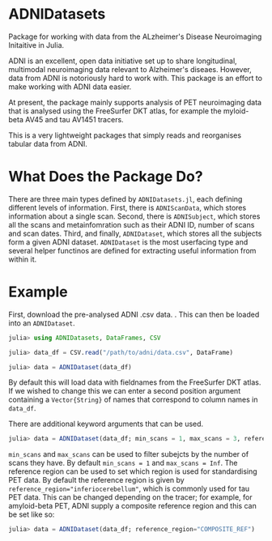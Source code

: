 # ADNIDatasets

Package for working with data from the ALzheimer's Disease Neuroimaging Initaitive in Julia. 

ADNI is an excellent, open data initiative set up to share longitudinal, multimodal neuroimaging data relevant to Alzheimer's diseaes. However, data from ADNI is notoriously hard to work with. This package is an effort to make working with ADNI data easier. 

At present, the package mainly supports analysis of PET neuroimaging data that is analysed using the FreeSurfer DKT atlas, for example the myloid-beta AV45 and tau AV1451 tracers. 

This is a very lightweight packages that simply reads and reorganises tabular data from ADNI. 

# What Does the Package Do? 

There are three main types defined by `ADNIDatasets.jl`, each defining different levels of information. First, there is `ADNIScanData`, which stores information about a single scan. Second, there is `ADNISubject`, which stores all the scans and metainfomration such as their ADNI ID, number of scans and scan dates. Third, and finally, `ADNIDataset`, which stores all the subjects form a given ADNI dataset. `ADNIDataset` is the most userfacing type and several helper functinos are defined for extracting useful information from within it. 

# Example

First, download the pre-analysed ADNI .csv data. . This can then be loaded into an `ADNIDataset`. 

```julia
julia> using ADNIDatasets, DataFrames, CSV

julia> data_df = CSV.read("/path/to/adni/data.csv", DataFrame)

julia> data = ADNIDataset(data_df)
```

By default this will load data with fieldnames from the FreeSurfer DKT atlas. If we wished to change this we can enter a second position argument containing a `Vector{String}` of names that correspond to column names in `data_df`.

There are additional keyword arguments that can be used. 

```julia
julia> data = ADNIDataset(data_df; min_scans = 1, max_scans = 3, reference_region="inferiorcerebellum")
```

`min_scans` and `max_scans` can be used to filter subejcts by the number of scans they have. By default `min_scans = 1` and `max_scans = Inf`. The reference region can be used to set which region is used for standardising PET data. By default the reference region is given by `reference_region="inferiocerebellum"`, which is commonly used for tau PET data. This can be changed depending on the tracer; for example, for amyloid-beta PET, ADNI supply a composite reference region and this can be set like so: 

```julia
julia> data = ADNIDataset(data_df; reference_region="COMPOSITE_REF")
```
